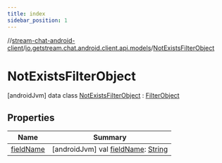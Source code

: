 ```yaml
---
title: index
sidebar_position: 1
---
```

//[stream-chat-android-client](../../../index.md)/[io.getstream.chat.android.client.api.models](../index.md)/[NotExistsFilterObject](index.md)



# NotExistsFilterObject  
 [androidJvm] data class [NotExistsFilterObject](index.md) : [FilterObject](../FilterObject/index.md)   


## Properties  
  
|  Name |  Summary | 
|---|---|
| <a name="io.getstream.chat.android.client.api.models/NotExistsFilterObject/fieldName/#/PointingToDeclaration/"></a>[fieldName](fieldName.md)| <a name="io.getstream.chat.android.client.api.models/NotExistsFilterObject/fieldName/#/PointingToDeclaration/"></a> [androidJvm] val [fieldName](fieldName.md): [String](https://kotlinlang.org/api/latest/jvm/stdlib/kotlin/-string/index.html)   <br/>|

